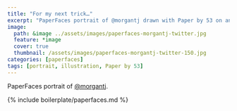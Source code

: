 ```yaml
---
title: "For my next trick…"
excerpt: "PaperFaces portrait of @morgantj drawn with Paper by 53 on an iPad."
image: 
  path: &image ../assets/images/paperfaces-morgantj-twitter.jpg 
  feature: *image
  cover: true
  thumbnail: /assets/images/paperfaces-morgantj-twitter-150.jpg
categories: [paperfaces]
tags: [portrait, illustration, Paper by 53]
---
```


PaperFaces portrait of [@morgantj](https://twitter.com/morgantj).

{% include boilerplate/paperfaces.md %}
